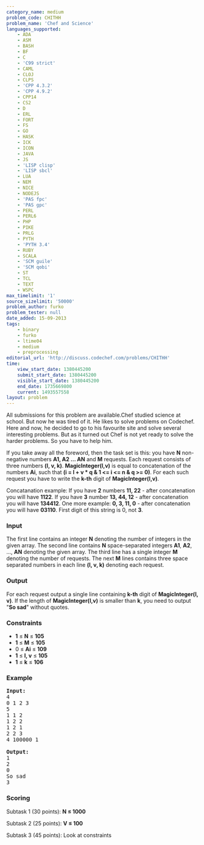 ```yaml
---
category_name: medium
problem_code: CHITHH
problem_name: 'Chef and Science'
languages_supported:
    - ADA
    - ASM
    - BASH
    - BF
    - C
    - 'C99 strict'
    - CAML
    - CLOJ
    - CLPS
    - 'CPP 4.3.2'
    - 'CPP 4.9.2'
    - CPP14
    - CS2
    - D
    - ERL
    - FORT
    - FS
    - GO
    - HASK
    - ICK
    - ICON
    - JAVA
    - JS
    - 'LISP clisp'
    - 'LISP sbcl'
    - LUA
    - NEM
    - NICE
    - NODEJS
    - 'PAS fpc'
    - 'PAS gpc'
    - PERL
    - PERL6
    - PHP
    - PIKE
    - PRLG
    - PYTH
    - 'PYTH 3.4'
    - RUBY
    - SCALA
    - 'SCM guile'
    - 'SCM qobi'
    - ST
    - TCL
    - TEXT
    - WSPC
max_timelimit: '1'
source_sizelimit: '50000'
problem_author: furko
problem_tester: null
date_added: 15-09-2013
tags:
    - binary
    - furko
    - ltime04
    - medium
    - preprocessing
editorial_url: 'http://discuss.codechef.com/problems/CHITHH'
time:
    view_start_date: 1380445200
    submit_start_date: 1380445200
    visible_start_date: 1380445200
    end_date: 1735669800
    current: 1493557558
layout: problem
---
```

All submissions for this problem are available.Chef studied science at school. But now he was tired of it. He likes to solve problems on Codechef. Here and now, he decided to go to his favourite site and solve several interesting problems. But as it turned out Chef is not yet ready to solve the harder problems. So you have to help him.

If you take away all the foreword, then the task set is this: you have **N** non-negative numbers **A1, A2 ... AN** and **M** requests. Each request consists of three numbers **(l, v, k)**. **MagicInteger(l,v)** is equal to concatenation of the numbers **Ai**, such that **(i = l + v \* q &amp; 1 &lt;= i &lt;= n &amp; q &gt;= 0)**. For each such request you have to write the **k-th** digit of **MagicInteger(l,v)**.

Concatanation example:
If you have **2** numbers **11, 22** - after concatenation you will have **1122**.
If you have **3** number **13, 44, 12** - after concatenation you will have **134412**.
One more example: **0, 3, 11, 0** - after concatenation you will have **03110**. First digit of this string is 0, not **3**.

### Input

The first line contains an integer **N** denoting the number of integers in the given array. The second line contains **N** space-separated integers **A1**, **A2**, ..., **AN** denoting the given array. The third line has a single integer **M** denoting the number of requests. The next **M** lines contains three space separated numbers in each line **(l, v, k)** denoting each request.

### Output

For each request output a single line containing **k-th** digit of **MagicInteger(l, v)**. If the length of **MagicInteger(l,v)** is smaller than **k**, you need to output "**So sad**" without quotes.

### Constraints

- **1** ≤ **N** ≤ **105**
- **1** ≤ **M** ≤ **105**
- 0 ≤ **Ai** ≤ **109**
- **1** ≤ **l, v** ≤ **105**
- **1** ≤ **k** ≤ **106**

### Example

<pre><b>Input:</b>
4
0 1 2 3
5
1 1 2
1 2 2
1 2 1
2 2 3
4 100000 1

<b>Output:</b>
1
2
0
So sad
3
</pre>
### Scoring

Subtask 1 (30 points): **N ≤ 1000**

Subtask 2 (25 points): **V ≤ 100**

Subtask 3 (45 points): Look at constraints
